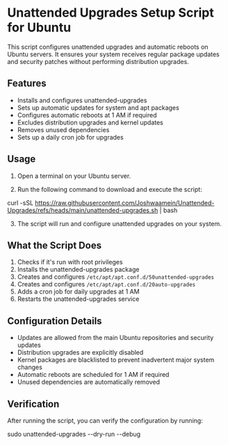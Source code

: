 # Unattended Upgrades Setup Script for Ubuntu

This script configures unattended upgrades and automatic reboots on Ubuntu servers. It ensures your system receives regular package updates and security patches without performing distribution upgrades.

## Features

- Installs and configures unattended-upgrades
- Sets up automatic updates for system and apt packages
- Configures automatic reboots at 1 AM if required
- Excludes distribution upgrades and kernel updates
- Removes unused dependencies
- Sets up a daily cron job for upgrades

## Usage

1. Open a terminal on your Ubuntu server.

2. Run the following command to download and execute the script:

curl -sSL https://raw.githubusercontent.com/Joshwaamein/Unattended-Upgrades/refs/heads/main/unattended-upgrades.sh | bash

3. The script will run and configure unattended upgrades on your system.

## What the Script Does

1. Checks if it's run with root privileges
2. Installs the unattended-upgrades package
3. Creates and configures `/etc/apt/apt.conf.d/50unattended-upgrades`
4. Creates and configures `/etc/apt/apt.conf.d/20auto-upgrades`
5. Adds a cron job for daily upgrades at 1 AM
6. Restarts the unattended-upgrades service

## Configuration Details

- Updates are allowed from the main Ubuntu repositories and security updates
- Distribution upgrades are explicitly disabled
- Kernel packages are blacklisted to prevent inadvertent major system changes
- Automatic reboots are scheduled for 1 AM if required
- Unused dependencies are automatically removed

## Verification

After running the script, you can verify the configuration by running:

sudo unattended-upgrades --dry-run --debug
